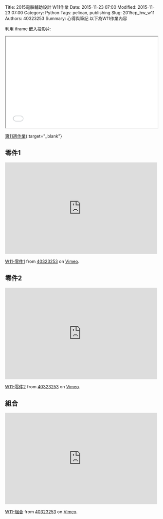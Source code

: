 Title: 2015電腦輔助設計 W11作業
Date: 2015-11-23 07:00
Modified: 2015-11-23 07:00
Category: Python
Tags: pelican, publishing
Slug: 2015cp_hw_w11
Authors: 40323253
Summary: 心得與筆記
以下為W11作業內容

利用 iframe 嵌入投影片:

<iframe src="simplest11.html" width="500" height="300"></iframe>

[第11週作業](simplest11.html){:target="_blank"}

<h2>零件1</h2>
<iframe src="https://player.vimeo.com/video/147870034" width="500" height="300" frameborder="0" webkitallowfullscreen mozallowfullscreen allowfullscreen></iframe> <p><a href="https://vimeo.com/147870034">W11-零件1</a> from <a href="https://vimeo.com/user44939680">40323253</a> on <a href="https://vimeo.com">Vimeo</a>.</p>
<h2>零件2</h2>
<iframe src="https://player.vimeo.com/video/147928678" width="500" height="300" frameborder="0" webkitallowfullscreen mozallowfullscreen allowfullscreen></iframe> <p><a href="https://vimeo.com/147928678">W11-零件2</a> from <a href="https://vimeo.com/user44939680">40323253</a> on <a href="https://vimeo.com">Vimeo</a>.</p>
<h2>組合</h2>
<iframe src="https://player.vimeo.com/video/147991576" width="500" height="300" frameborder="0" webkitallowfullscreen mozallowfullscreen allowfullscreen></iframe> <p><a href="https://vimeo.com/147991576">W11-組合</a> from <a href="https://vimeo.com/user44939680">40323253</a> on <a href="https://vimeo.com">Vimeo</a>.</p>